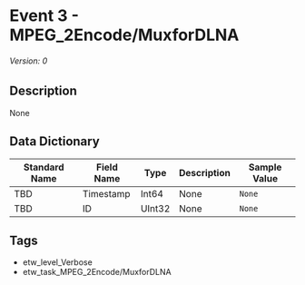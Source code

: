 # Event 3 - MPEG_2Encode/MuxforDLNA
###### Version: 0

## Description
None

## Data Dictionary
|Standard Name|Field Name|Type|Description|Sample Value|
|---|---|---|---|---|
|TBD|Timestamp|Int64|None|`None`|
|TBD|ID|UInt32|None|`None`|

## Tags
* etw_level_Verbose
* etw_task_MPEG_2Encode/MuxforDLNA